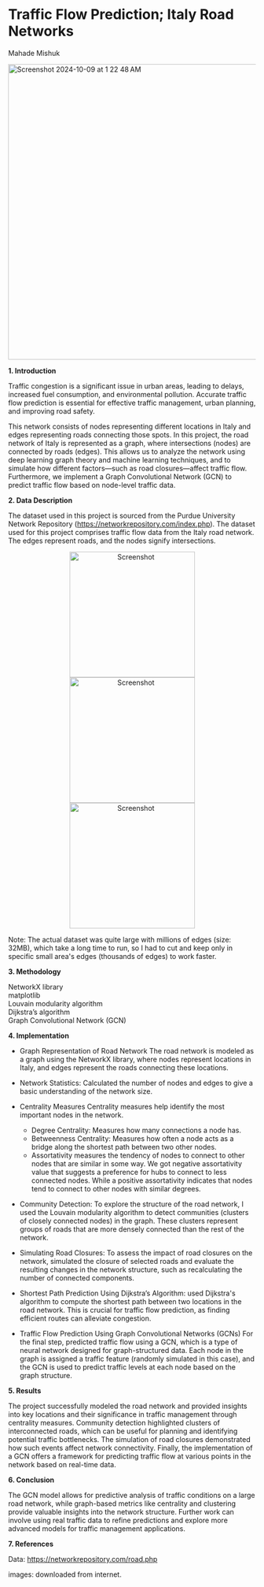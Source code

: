 # **Traffic Flow Prediction; Italy Road Networks**
Mahade Mishuk

<img width="600" alt="Screenshot 2024-10-09 at 1 22 48 AM" src="https://github.com/user-attachments/assets/edd7faf5-dc34-4148-8b67-70b72e9ce24b">

**1. Introduction**

Traffic congestion is a significant issue in urban areas, leading to delays, increased fuel consumption, and environmental pollution. Accurate traffic flow prediction is essential for effective traffic management, urban planning, and improving road safety. 

This network consists of nodes representing different locations in Italy and edges representing roads connecting those spots. 
In this project, the road network of Italy is represented as a graph, where intersections (nodes) are connected by roads (edges). This allows us to analyze the network using deep learning graph theory and machine learning techniques, and to simulate how different factors—such as road closures—affect traffic flow. Furthermore, we implement a Graph Convolutional Network (GCN) to predict traffic flow based on node-level traffic data.


**2. Data Description**

The dataset used in this project is sourced from the Purdue University Network Repository (https://networkrepository.com/index.php). The dataset used for this project comprises traffic flow data from the Italy road network. The edges represent roads, and the nodes signify intersections.

<p align="center">
  <img width="255" alt="Screenshot" src="https://github.com/user-attachments/assets/adb9bb14-77b7-4135-ae3f-901bf1d88506">
  <img width="255" alt="Screenshot" src="https://github.com/user-attachments/assets/46befa65-0615-422d-b781-22993b60c58d">
  <img width="255" alt="Screenshot" src="https://github.com/user-attachments/assets/13ed5498-dfca-4302-b0e8-db49a2dfefdf">

</p>


Note: The actual dataset was quite large with millions of edges (size: 32MB), which take a long time to run, so I had to cut and keep only in specific small area's edges (thousands of edges) to work faster.


**3. Methodology**

NetworkX library <br>
matplotlib <br>
Louvain modularity algorithm <br>
Dijkstra’s algorithm <br>
Graph Convolutional Network (GCN)






**4. Implementation**

- Graph Representation of Road Network The road network is modeled as a graph using the NetworkX library, where nodes represent locations in Italy, and edges represent the roads connecting these locations.
- Network Statistics: Calculated the number of nodes and edges to give a basic understanding of the network size.
- Centrality Measures Centrality measures help identify the most important nodes in the network.

  - Degree Centrality: Measures how many connections a node has.
  - Betweenness Centrality: Measures how often a node acts as a bridge along the shortest path between two other nodes.
  - Assortativity measures the tendency of nodes to connect to other nodes that are similar in some way. We got negative assortativity value that suggests a preference for hubs to connect to less connected nodes. While a positive assortativity indicates that nodes tend to connect to other nodes with similar degrees.
 
- Community Detection: To explore the structure of the road network, I used the Louvain modularity algorithm to detect communities (clusters of closely connected nodes) in the graph. These clusters represent groups of roads that are more densely connected than the rest of the network.
- Simulating Road Closures: To assess the impact of road closures on the network, simulated the closure of selected roads and evaluate the resulting changes in the network structure, such as recalculating the number of connected components.
- Shortest Path Prediction Using Dijkstra’s Algorithm: used Dijkstra's algorithm to compute the shortest path between two locations in the road network. This is crucial for traffic flow prediction, as finding efficient routes can alleviate congestion.
- Traffic Flow Prediction Using Graph Convolutional Networks (GCNs) For the final step, predicted traffic flow using a GCN, which is a type of neural network designed for graph-structured data. Each node in the graph is assigned a traffic feature (randomly simulated in this case), and the GCN is used to predict traffic levels at each node based on the graph structure.


**5. Results**

The project successfully modeled the road network and provided insights into key locations and their significance in traffic management through centrality measures. Community detection highlighted clusters of interconnected roads, which can be useful for planning and identifying potential traffic bottlenecks. The simulation of road closures demonstrated how such events affect network connectivity. Finally, the implementation of a GCN offers a framework for predicting traffic flow at various points in the network based on real-time data.

**6. Conclusion**

The GCN model allows for predictive analysis of traffic conditions on a large road network, while graph-based metrics like centrality and clustering provide valuable insights into the network structure. Further work can involve using real traffic data to refine predictions and explore more advanced models for traffic management applications.

**7. References**

Data: https://networkrepository.com/road.php

images: downloaded from internet.
